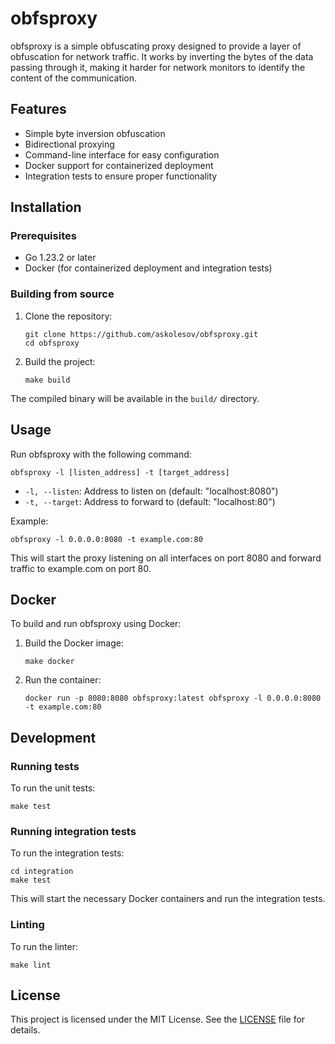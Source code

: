 # obfsproxy

obfsproxy is a simple obfuscating proxy designed to provide a layer of obfuscation for network traffic. It works by inverting the bytes of the data passing through it, making it harder for network monitors to identify the content of the communication.

## Features

- Simple byte inversion obfuscation
- Bidirectional proxying
- Command-line interface for easy configuration
- Docker support for containerized deployment
- Integration tests to ensure proper functionality

## Installation

### Prerequisites

- Go 1.23.2 or later
- Docker (for containerized deployment and integration tests)

### Building from source

1. Clone the repository:
   ```
   git clone https://github.com/askolesov/obfsproxy.git
   cd obfsproxy
   ```

2. Build the project:
   ```
   make build
   ```

The compiled binary will be available in the `build/` directory.

## Usage

Run obfsproxy with the following command:

```
obfsproxy -l [listen_address] -t [target_address]
```

- `-l, --listen`: Address to listen on (default: "localhost:8080")
- `-t, --target`: Address to forward to (default: "localhost:80")

Example:
```
obfsproxy -l 0.0.0.0:8080 -t example.com:80
```

This will start the proxy listening on all interfaces on port 8080 and forward traffic to example.com on port 80.

## Docker

To build and run obfsproxy using Docker:

1. Build the Docker image:
   ```
   make docker
   ```

2. Run the container:
   ```
   docker run -p 8080:8080 obfsproxy:latest obfsproxy -l 0.0.0.0:8080 -t example.com:80
   ```

## Development

### Running tests

To run the unit tests:

```
make test
```

### Running integration tests

To run the integration tests:

```
cd integration
make test
```

This will start the necessary Docker containers and run the integration tests.

### Linting

To run the linter:

```
make lint
```

## License

This project is licensed under the MIT License. See the [LICENSE](LICENSE) file for details.
